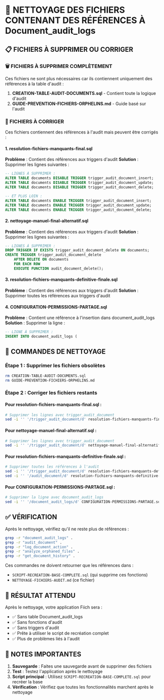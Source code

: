# 🧹 NETTOYAGE DES FICHIERS CONTENANT DES RÉFÉRENCES À Document_audit_logs

## 📋 FICHIERS À SUPPRIMER OU CORRIGER

### 🗑️ FICHIERS À SUPPRIMER COMPLÈTEMENT

Ces fichiers ne sont plus nécessaires car ils contiennent uniquement des références à la table d'audit :

1. **CREATION-TABLE-AUDIT-DOCUMENTS.sql** - Contient toute la logique d'audit
2. **GUIDE-PREVENTION-FICHIERS-ORPHELINS.md** - Guide basé sur l'audit

### 🔧 FICHIERS À CORRIGER

Ces fichiers contiennent des références à l'audit mais peuvent être corrigés :

#### 1. resolution-fichiers-manquants-final.sql
**Problème** : Contient des références aux triggers d'audit
**Solution** : Supprimer les lignes suivantes :
```sql
-- LIGNES À SUPPRIMER :
ALTER TABLE documents DISABLE TRIGGER trigger_audit_document_insert;
ALTER TABLE documents DISABLE TRIGGER trigger_audit_document_update;
ALTER TABLE documents DISABLE TRIGGER trigger_audit_document_delete;

-- ET PLUS LOIN :
ALTER TABLE documents ENABLE TRIGGER trigger_audit_document_insert;
ALTER TABLE documents ENABLE TRIGGER trigger_audit_document_update;
ALTER TABLE documents ENABLE TRIGGER trigger_audit_document_delete;
```

#### 2. nettoyage-manuel-final-alternatif.sql
**Problème** : Contient des références aux triggers d'audit
**Solution** : Supprimer les lignes suivantes :
```sql
-- LIGNES À SUPPRIMER :
DROP TRIGGER IF EXISTS trigger_audit_document_delete ON documents;
CREATE TRIGGER trigger_audit_document_delete
    AFTER DELETE ON documents
    FOR EACH ROW
    EXECUTE FUNCTION audit_document_delete();
```

#### 3. resolution-fichiers-manquants-definitive-finale.sql
**Problème** : Contient des références aux triggers d'audit
**Solution** : Supprimer toutes les références aux triggers d'audit

#### 4. CONFIGURATION-PERMISSIONS-PARTAGE.sql
**Problème** : Contient une référence à l'insertion dans document_audit_logs
**Solution** : Supprimer la ligne :
```sql
-- LIGNE À SUPPRIMER :
INSERT INTO document_audit_logs (
```

## 🚀 COMMANDES DE NETTOYAGE

### Étape 1 : Supprimer les fichiers obsolètes
```bash
rm CREATION-TABLE-AUDIT-DOCUMENTS.sql
rm GUIDE-PREVENTION-FICHIERS-ORPHELINS.md
```

### Étape 2 : Corriger les fichiers restants

#### Pour resolution-fichiers-manquants-final.sql :
```bash
# Supprimer les lignes avec trigger_audit_document
sed -i '' '/trigger_audit_document/d' resolution-fichiers-manquants-final.sql
```

#### Pour nettoyage-manuel-final-alternatif.sql :
```bash
# Supprimer les lignes avec trigger_audit_document
sed -i '' '/trigger_audit_document/d' nettoyage-manuel-final-alternatif.sql
```

#### Pour resolution-fichiers-manquants-definitive-finale.sql :
```bash
# Supprimer toutes les références à l'audit
sed -i '' '/trigger_audit_document/d' resolution-fichiers-manquants-definitive-finale.sql
sed -i '' '/audit_document/d' resolution-fichiers-manquants-definitive-finale.sql
```

#### Pour CONFIGURATION-PERMISSIONS-PARTAGE.sql :
```bash
# Supprimer la ligne avec document_audit_logs
sed -i '' '/document_audit_logs/d' CONFIGURATION-PERMISSIONS-PARTAGE.sql
```

## ✅ VÉRIFICATION

Après le nettoyage, vérifiez qu'il ne reste plus de références :

```bash
grep -r "document_audit_logs" .
grep -r "audit_document" .
grep -r "log_document_action" .
grep -r "analyze_orphaned_files" .
grep -r "get_document_history" .
```

Ces commandes ne doivent retourner que les références dans :
- `SCRIPT-RECREATION-BASE-COMPLETE.sql` (qui supprime ces fonctions)
- `NETTOYAGE-FICHIERS-AUDIT.md` (ce fichier)

## 🎯 RÉSULTAT ATTENDU

Après le nettoyage, votre application Fiich sera :
- ✅ Sans table Document_audit_logs
- ✅ Sans fonctions d'audit
- ✅ Sans triggers d'audit
- ✅ Prête à utiliser le script de recréation complet
- ✅ Plus de problèmes liés à l'audit

## 📝 NOTES IMPORTANTES

1. **Sauvegarde** : Faites une sauvegarde avant de supprimer des fichiers
2. **Test** : Testez l'application après le nettoyage
3. **Script principal** : Utilisez `SCRIPT-RECREATION-BASE-COMPLETE.sql` pour recréer la base
4. **Vérification** : Vérifiez que toutes les fonctionnalités marchent après le nettoyage 